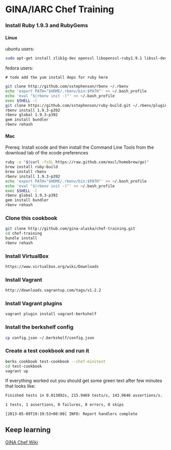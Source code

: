 GINA/IARC Chef Training
==================

### Install Ruby 1.9.3 and RubyGems

#### Linux

ubuntu users:
```bash
sudo apt-get install zlib1g-dev openssl libopenssl-ruby1.9.1 libssl-dev libruby1.9.1 libreadline-dev git-core
```
fedora users:
```
# todo add the yum install deps for ruby here
```

```bash
git clone http://github.com/sstephenson/rbenv ~/.rbenv
echo 'export PATH="$HOME/.rbenv/bin:$PATH"' >> ~/.bash_profile
echo 'eval "$(rbenv init -)"' >> ~/.bash_profile
exec $SHELL -l
git clone https://github.com/sstephenson/ruby-build.git ~/.rbenv/plugins/ruby-build
rbenv install 1.9.3-p392
rbenv global 1.9.3-p392
gem install bundler
rbenv rehash
```
#### Mac
Prereq: Install xcode and then install the Command Line Tools from the download tab of the xcode preferences
```bash
ruby -e "$(curl -fsSL https://raw.github.com/mxcl/homebrew/go)"
brew install ruby-build
brew install rbenv
rbenv install 1.9.3-p392
echo 'export PATH="$HOME/.rbenv/bin:$PATH"' >> ~/.bash_profile
echo 'eval "$(rbenv init -)"' >> ~/.bash_profile
exec $SHELL -l
rbenv global 1.9.3-p392
gem install bundler
rbenv rehash
``` 

### Clone this cookbook
```bash
git clone http://github.com/gina-alaska/chef-training.git
cd chef-training
bundle install
rbenv rehash
```

### Install VirtualBox
```bash
https://www.virtualbox.org/wiki/Downloads
```

### Install Vagrant
```bash
http://downloads.vagrantup.com/tags/v1.2.2
```

### Install Vagrant plugins
```bash
vagrant plugin install vagrant-berkshelf
```

### Install the berkshelf config
```bash
cp config.json ~/.berkshelf/config.json
```

### Create a test cookbook and run it
```bash
berks cookbook test-cookbook --chef-minitest
cd test-cookbook
vagrant up
```

If everything worked out you should get some green text after few minutes that looks like:
```bash
Finished tests in 0.013892s, 215.9469 tests/s, 143.9646 assertions/s.

1 tests, 1 assertions, 0 failures, 0 errors, 0 skips

[2013-05-09T19:19:53+00:00] INFO: Report handlers complete
```


## Keep learning
[GINA Chef Wiki](https://github.com/gina-alaska/chef-training/wiki)
